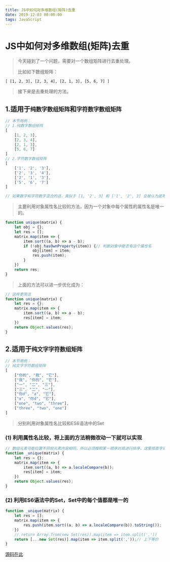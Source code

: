 ```yaml
---
title: JS中如何对多维数组(矩阵)去重
date: 2019-12-03 00:00:00
tags: JavaScript
---
```


# JS中如何对多维数组(矩阵)去重
<ClientOnly>
  <display-bar :displayData="$frontmatter"></display-bar>
</ClientOnly>

> 今天碰到了一个问题，需要对一个数组矩阵进行去重处理。
>
> 比如如下数组矩阵：
>
``[ [1, 2, 3], [2, 3, 4], [2, 1, 3], [5, 6, 7] ]``
>
> 接下来是去重处理的方法。

## 1.适用于``纯数字数组矩阵``和``字符数字数组矩阵``
```js
// 本节用例：
// 1.纯数字数组矩阵
[
	[1, 2, 3],
	[2, 3, 4],
	[2, 1, 3],
	[5, 6, 7]
]
// 2.字符数字数组矩阵
[
	['1', '2', '3'],
	['2', '3', '4'],
	['2', '1', '3'],
	['5', '6', '7']
]

// 如果数字和字符数字混合的话，类似于 [1, '2', 3] 和 ['1', '2', 3] 会被认为是等价的...
```
> 主要利用对象属性名比较的方法，因为一个对象中每个属性的属性名是唯一的。

```js
function unique(matrix) {
    let obj = {};
    let res = [];
    matrix.map(item => {
        item.sort((a, b) => a - b);
        if (!obj.hasOwnProperty(item)) {// 判断对象中是否有这个属性名
            obj[item] = item;
            res.push(item);
        }
    })
    return res;
}
```
> 上面的方法可以进一步优化成为：

```js
// 这样更简洁
function unique(matrix) {
    let res = {};
    matrix.map(item => {
        item.sort((a, b) => a - b);
        res[item] = item;
    })
    return Object.values(res);
}
```

## 2.适用于``纯文字字符数组矩阵``
```js
// 本节用例：
// 纯文字字符数组矩阵
[
	["你的", "我", "它"],
    ["我", "你的", "它"],
    ["一", "二", "三"],
    ["三", "二", "一"],
    ["你d", "a", "它"],
    ["a", "你d", "它"],
    ["one", "two", "three"],
    ["three", "two", "one"]
]
```
> 分别利用对象属性名比较和ES6语法中的Set

### (1) 利用属性名比较，将上面的方法稍微改动一下就可以实现
```js
// 数组元素可能位置不同但元素内容相同，所以必须按照某一顺序对其进行排序，这里按首字母对字符串进行排序
function _unique(matrix) {
    let res = {};
    matrix.map(item => {
        item.sort((a, b) => a.localeCompare(b));
        res[item] = item;
    })
    return Object.values(res);
}
```
### (2) 利用ES6语法中的Set，Set中的每个值都是唯一的
```js
function _unique(matrix) {
    let res = [];
    matrix.map(item => {
        res.push(item.sort((a, b) => a.localeCompare(b)).toString());
    })
    // return Array.from(new Set(res)).map(item => item.split(','))
    return [...new Set(res)].map(item => item.split(','));// 上下等价
}
```
[源码在此](https://github.com/StarlightUnion/Blog-Content/tree/master/DataProcess/5.%E5%A4%9A%E7%BB%B4%E6%95%B0%E7%BB%84%E5%8E%BB%E9%87%8D)


